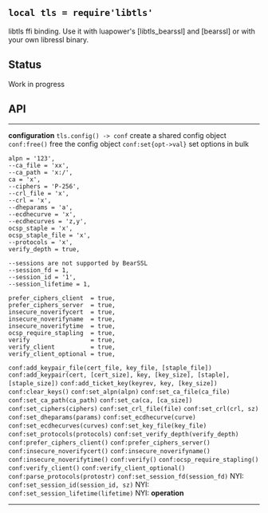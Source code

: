 
## `local tls = require'libtls'`

libtls ffi binding. Use it with luapower's [libtls_bearssl] and [bearssl]
or with your own libressl binary.

## Status

<warn>Work in progress</warn>

## API

------------------------------------------------- ----------------------------
__configuration__
`tls.config() -> conf`                            create a shared config object
`conf:free()`                                     free the config object
`conf:set{opt->val}`                              set options in bulk

	alpn = '123',
	--ca_file = 'xx',
	--ca_path = 'x:/',
	ca = 'x',
	--ciphers = 'P-256',
	--crl_file = 'x',
	--crl = 'x',
	--dheparams = 'a',
	--ecdhecurve = 'x',
	--ecdhecurves = 'z,y',
	ocsp_staple = 'x',
	ocsp_staple_file = 'x',
	--protocols = 'x',
	verify_depth = true,

	--sessions are not supported by BearSSL
	--session_fd = 1,
	--session_id = '1',
	--session_lifetime = 1,

	prefer_ciphers_client  = true,
	prefer_ciphers_server  = true,
	insecure_noverifycert  = true,
	insecure_noverifyname  = true,
	insecure_noverifytime  = true,
	ocsp_require_stapling  = true,
	verify                 = true,
	verify_client          = true,
	verify_client_optional = true,


`conf:add_keypair_file(cert_file, key_file, [staple_file])`
`conf:add_keypair(cert, [cert_size], key, [key_size], [staple], [staple_size])`
`conf:add_ticket_key(keyrev, key, [key_size])`
`conf:clear_keys()`
`conf:set_alpn(alpn)`
`conf:set_ca_file(ca_file)`
`conf:set_ca_path(ca_path)`
`conf:set_ca(ca, [ca_size])`
`conf:set_ciphers(ciphers)`
`conf:set_crl_file(file)`
`conf:set_crl(crl, sz)`
`conf:set_dheparams(params)`
`conf:set_ecdhecurve(curve)`
`conf:set_ecdhecurves(curves)`
`conf:set_key_file(key_file)`
`conf:set_protocols(protocols)`
`conf:set_verify_depth(verify_depth)`
`conf:prefer_ciphers_client()`
`conf:prefer_ciphers_server()`
`conf:insecure_noverifycert()`
`conf:insecure_noverifyname()`
`conf:insecure_noverifytime()`
`conf:verify()`
`conf:ocsp_require_stapling()`
`conf:verify_client()`
`conf:verify_client_optional()`
`conf:parse_protocols(protostr)`
`conf:set_session_fd(session_fd)`                 NYI:
`conf:set_session_id(session_id, sz)`             NYI:
`conf:set_session_lifetime(lifetime)`             NYI:
__operation__

------------------------------------------------- ----------------------------

